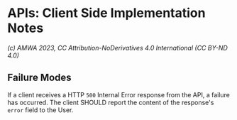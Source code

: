 # APIs: Client Side Implementation Notes

_(c) AMWA 2023, CC Attribution-NoDerivatives 4.0 International (CC BY-ND 4.0)_

## Failure Modes

If a client receives a HTTP `500` Internal Error response from the API, a failure has occurred.
The client SHOULD report the content of the response's `error` field to the User.

